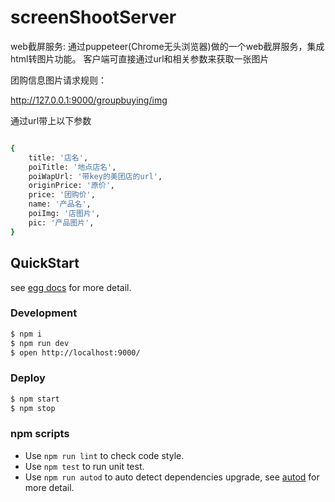 # screenShootServer

web截屏服务: 通过puppeteer(Chrome无头浏览器)做的一个web截屏服务，集成html转图片功能。 客户端可直接通过url和相关参数来获取一张图片

团购信息图片请求规则：

http://127.0.0.1:9000/groupbuying/img

通过url带上以下参数

```bash

{
    title: '店名',
    poiTitle: '地点店名',
    poiWapUrl: '带key的美团店的url',
    originPrice: '原价',
    price: '团购价',
    name: '产品名',
    poiImg: '店图片',
    pic: '产品图片',
}
```

## QuickStart

<!-- add docs here for user -->

see [egg docs][egg] for more detail.

### Development

```bash
$ npm i
$ npm run dev
$ open http://localhost:9000/
```

### Deploy

```bash
$ npm start
$ npm stop
```

### npm scripts

- Use `npm run lint` to check code style.
- Use `npm test` to run unit test.
- Use `npm run autod` to auto detect dependencies upgrade, see [autod](https://www.npmjs.com/package/autod) for more detail.

[puppeteer]: https://pptr.dev
[egg]: https://eggjs.org